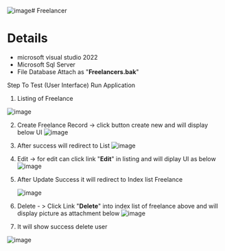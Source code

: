 ![image](https://github.com/khuzairie1306/FreelancerListAPI/assets/151608761/6923d426-a098-4956-a155-eccb868a29bd)# Freelancer
# Details
- microsoft visual studio 2022
- Microsoft Sql Server
- File Database Attach as "**Freelancers.bak**"

Step To Test (User Interface)
Run Application 

1) Listing of Freelance

![image](https://github.com/khuzairie1306/FreelancerListAPI/assets/151608761/526cd47d-f84c-48c5-99be-48dd48d0e869)


2) Create Freelance Record -> click button create new and will display below UI
![image](https://github.com/khuzairie1306/FreelancerListAPI/assets/151608761/e514d6ca-f2ac-4847-a628-86466445a4b4)

3) After success will redirect to List
![image](https://github.com/khuzairie1306/FreelancerListAPI/assets/151608761/e6483ea5-d8c8-4556-a47d-338b993a015a)

4) Edit  -> for edit can click link "**Edit**" in listing and will diplay UI as below 
![image](https://github.com/khuzairie1306/FreelancerListAPI/assets/151608761/34c7c9f7-aa47-4435-aaf2-9e26771e3280)

5) After Update Success it will redirect to Index list Freelance

   ![image](https://github.com/khuzairie1306/FreelancerListAPI/assets/151608761/1fe673b3-c86e-428b-8cd8-d91bfb95bee1)

6) Delete - > Click Link "**Delete**" into index list of freelance above and will display picture as attachment below
![image](https://github.com/khuzairie1306/FreelancerListAPI/assets/151608761/85d01ff0-cc25-4f65-9a67-c19678f4af58)

7)  It will show success delete user

   ![image](https://github.com/khuzairie1306/FreelancerListAPI/assets/151608761/cc22cece-81e8-48dc-9c22-8c2952246c5b)

